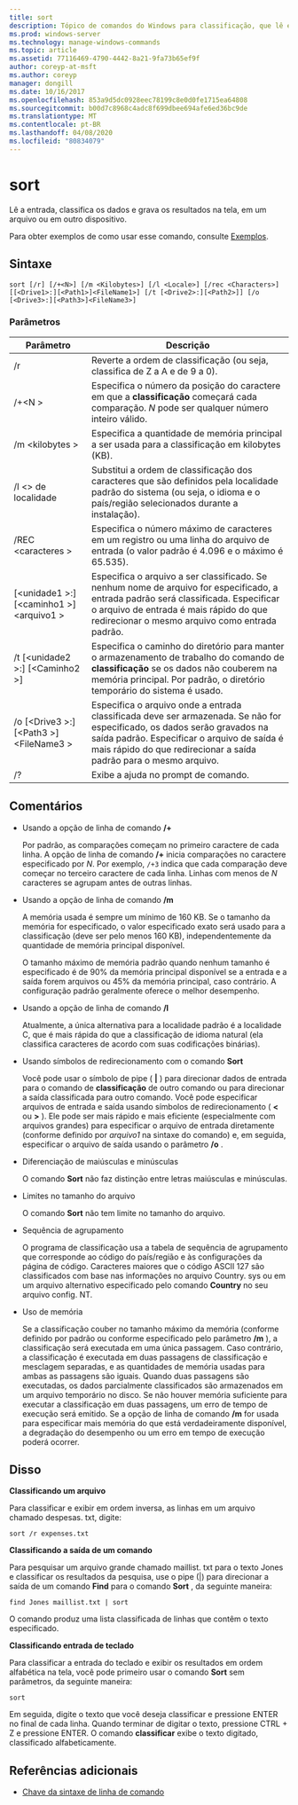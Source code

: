 ```yaml
---
title: sort
description: Tópico de comandos do Windows para classificação, que lê entrada, classifica dados e grava os resultados na tela, em um arquivo ou em outro dispositivo.
ms.prod: windows-server
ms.technology: manage-windows-commands
ms.topic: article
ms.assetid: 77116469-4790-4442-8a21-9fa73b65ef9f
author: coreyp-at-msft
ms.author: coreyp
manager: dongill
ms.date: 10/16/2017
ms.openlocfilehash: 853a9d5dc0928eec78199c8e0d0fe1715ea64808
ms.sourcegitcommit: b00d7c8968c4adc8f699dbee694afe6ed36bc9de
ms.translationtype: MT
ms.contentlocale: pt-BR
ms.lasthandoff: 04/08/2020
ms.locfileid: "80834079"
---
```

# <a name="sort"></a>sort

Lê a entrada, classifica os dados e grava os resultados na tela, em um arquivo ou em outro dispositivo.

Para obter exemplos de como usar esse comando, consulte [Exemplos](#BKMK_examples).

## <a name="syntax"></a>Sintaxe

```
sort [/r] [/+<N>] [/m <Kilobytes>] [/l <Locale>] [/rec <Characters>] [[<Drive1>:][<Path1>]<FileName1>] [/t [<Drive2>:][<Path2>]] [/o [<Drive3>:][<Path3>]<FileName3>]
```

### <a name="parameters"></a>Parâmetros

|Parâmetro|Descrição|
|---------|-----------|
|/r|Reverte a ordem de classificação (ou seja, classifica de Z a A e de 9 a 0).|
|/+\<N >|Especifica o número da posição do caractere em que a **classificação** começará cada comparação. *N* pode ser qualquer número inteiro válido.|
|/m \<kilobytes >|Especifica a quantidade de memória principal a ser usada para a classificação em kilobytes (KB).|
|/l \<> de localidade|Substitui a ordem de classificação dos caracteres que são definidos pela localidade padrão do sistema (ou seja, o idioma e o país/região selecionados durante a instalação).|
|/REC \<caracteres >|Especifica o número máximo de caracteres em um registro ou uma linha do arquivo de entrada (o valor padrão é 4.096 e o máximo é 65.535).|
|[\<unidade1 >:] [\<caminho1 >]\<arquivo1 >|Especifica o arquivo a ser classificado. Se nenhum nome de arquivo for especificado, a entrada padrão será classificada. Especificar o arquivo de entrada é mais rápido do que redirecionar o mesmo arquivo como entrada padrão.|
|/t [\<unidade2 >:] [\<Caminho2 >]|Especifica o caminho do diretório para manter o armazenamento de trabalho do comando de **classificação** se os dados não couberem na memória principal. Por padrão, o diretório temporário do sistema é usado.|
|/o [\<Drive3 >:] [\<Path3 >]\<FileName3 >|Especifica o arquivo onde a entrada classificada deve ser armazenada. Se não for especificado, os dados serão gravados na saída padrão. Especificar o arquivo de saída é mais rápido do que redirecionar a saída padrão para o mesmo arquivo.|
|/?|Exibe a ajuda no prompt de comando.|

## <a name="remarks"></a>Comentários

-   Usando a opção de linha de comando **/+**

    Por padrão, as comparações começam no primeiro caractere de cada linha. A opção de linha de comando **/+** inicia comparações no caractere especificado por *N*. Por exemplo, `/+3` indica que cada comparação deve começar no terceiro caractere de cada linha. Linhas com menos de *N* caracteres se agrupam antes de outras linhas.
-   Usando a opção de linha de comando **/m**

    A memória usada é sempre um mínimo de 160 KB. Se o tamanho da memória for especificado, o valor especificado exato será usado para a classificação (deve ser pelo menos 160 KB), independentemente da quantidade de memória principal disponível.

    O tamanho máximo de memória padrão quando nenhum tamanho é especificado é de 90% da memória principal disponível se a entrada e a saída forem arquivos ou 45% da memória principal, caso contrário. A configuração padrão geralmente oferece o melhor desempenho.
-   Usando a opção de linha de comando **/l**

    Atualmente, a única alternativa para a localidade padrão é a localidade C, que é mais rápida do que a classificação de idioma natural (ela classifica caracteres de acordo com suas codificações binárias).
-   Usando símbolos de redirecionamento com o comando **Sort**

    Você pode usar o símbolo de pipe ( **|** ) para direcionar dados de entrada para o comando de **classificação** de outro comando ou para direcionar a saída classificada para outro comando. Você pode especificar arquivos de entrada e saída usando símbolos de redirecionamento ( **<** ou **>** ). Ele pode ser mais rápido e mais eficiente (especialmente com arquivos grandes) para especificar o arquivo de entrada diretamente (conforme definido por *arquivo1* na sintaxe do comando) e, em seguida, especificar o arquivo de saída usando o parâmetro **/o** .
-   Diferenciação de maiúsculas e minúsculas

    O comando **Sort** não faz distinção entre letras maiúsculas e minúsculas.
-   Limites no tamanho do arquivo

    O comando **Sort** não tem limite no tamanho do arquivo.
-   Sequência de agrupamento

    O programa de classificação usa a tabela de sequência de agrupamento que corresponde ao código do país/região e às configurações da página de código. Caracteres maiores que o código ASCII 127 são classificados com base nas informações no arquivo Country. sys ou em um arquivo alternativo especificado pelo comando **Country** no seu arquivo config. NT.
-   Uso de memória

    Se a classificação couber no tamanho máximo da memória (conforme definido por padrão ou conforme especificado pelo parâmetro **/m** ), a classificação será executada em uma única passagem. Caso contrário, a classificação é executada em duas passagens de classificação e mesclagem separadas, e as quantidades de memória usadas para ambas as passagens são iguais. Quando duas passagens são executadas, os dados parcialmente classificados são armazenados em um arquivo temporário no disco. Se não houver memória suficiente para executar a classificação em duas passagens, um erro de tempo de execução será emitido. Se a opção de linha de comando **/m** for usada para especificar mais memória do que está verdadeiramente disponível, a degradação do desempenho ou um erro em tempo de execução poderá ocorrer.

## <a name="examples"></a><a name=BKMK_examples></a>Disso

**Classificando um arquivo**

Para classificar e exibir em ordem inversa, as linhas em um arquivo chamado despesas. txt, digite:

`sort /r expenses.txt`

**Classificando a saída de um comando**

Para pesquisar um arquivo grande chamado maillist. txt para o texto Jones e classificar os resultados da pesquisa, use o pipe (|) para direcionar a saída de um comando **Find** para o comando **Sort** , da seguinte maneira:

`find Jones maillist.txt | sort`

O comando produz uma lista classificada de linhas que contêm o texto especificado.

**Classificando entrada de teclado**

Para classificar a entrada do teclado e exibir os resultados em ordem alfabética na tela, você pode primeiro usar o comando **Sort** sem parâmetros, da seguinte maneira:

`sort`

Em seguida, digite o texto que você deseja classificar e pressione ENTER no final de cada linha. Quando terminar de digitar o texto, pressione CTRL + Z e pressione ENTER. O comando **classificar** exibe o texto digitado, classificado alfabeticamente.

## <a name="additional-references"></a>Referências adicionais

- [Chave da sintaxe de linha de comando](command-line-syntax-key.md)